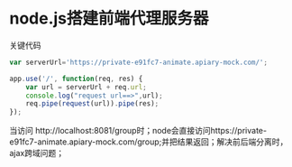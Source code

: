 
# node.js搭建前端代理服务器


关键代码

```javascript
var serverUrl='https://private-e91fc7-animate.apiary-mock.com/';

app.use('/', function(req, res) {
    var url = serverUrl + req.url;
    console.log("request url==>",url);
    req.pipe(request(url)).pipe(res);
});
```
当访问 http://localhost:8081/group时；node会直接访问https://private-e91fc7-animate.apiary-mock.com/group;并把结果返回；解决前后端分离时，ajax跨域问题；